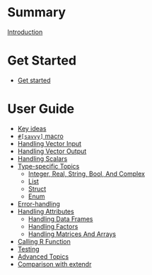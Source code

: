 # Summary

[Introduction](./intro.md)

# Get Started

- [Get started](./get_started.md)

# User Guide

- [Key ideas](./key_ideas.md)
- [`#[savvy]` macro](./savvy_macro.md)
- [Handling Vector Input](./input.md)
- [Handling Vector Output](./output.md)
- [Handling Scalars](./scalar.md)
- [Type-specific Topics]()
    - [Integer, Real, String, Bool, And Complex](./atomic_types.md)
    - [List](./list.md)
    - [Struct](./struct.md)
    - [Enum](./enum.md)
- [Error-handling](./error.md)
- [Handling Attributes](./attributes.md)
    - [Handling Data Frames](./data_frames.md)
    - [Handling Factors](./factor.md)
    - [Handling Matrices And Arrays](./matrix.md)
- [Calling R Function]()
- [Testing]()
- [Advanced Topics](./advanced_topics.md)
- [Comparison with extendr](./extendr.md)
